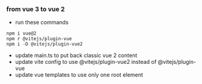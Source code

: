 ### from vue 3 to vue 2

- run these commands
```
npm i vue@2
npm r @vitejs/plugin-vue
npm i -D @vitejs/plugin-vue2
```
- update main.ts to put back classic vue 2 content
- update vite config to use @vitejs/plugin-vue2 instead of @vitejs/plugin-vue
- update vue templates to use only one root element